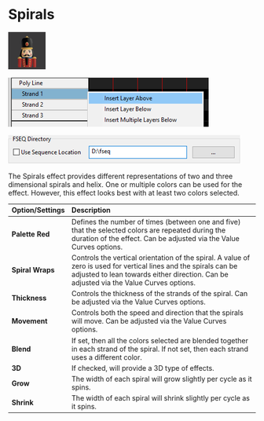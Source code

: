 # Spirals

![Icon](../../.gitbook/assets/image%20%28766%29.png)

![Sequencer Grid](../../.gitbook/assets/image%20%28699%29.png)

![](../../.gitbook/assets/image%20%28807%29.png)

The Spirals effect provides different representations of two and three dimensional spirals and helix. One or multiple colors can be used for the effect. However, this effect looks best with at least two colors selected.

| Option/Settings | Description |
| :--- | :--- |
| **Palette Red** | Defines the number of times \(between one and five\) that the selected colors are repeated during the duration of the effect.  Can be adjusted via the Value Curves options. |
| **Spiral Wraps** | Controls the vertical orientation of the spiral. A value of zero is used for vertical lines and the spirals can be adjusted to lean towards either direction.  Can be adjusted via the Value Curves options. |
| **Thickness** | Controls the thickness of the strands of the spiral.  Can be adjusted via the Value Curves options. |
| **Movement** | Controls both the speed and direction that the spirals will move.  Can be adjusted via the Value Curves options. |
| **Blend** | If set, then all the colors selected are blended together in each strand of the spiral. If not set, then each strand uses a different color. |
| **3D** | If checked, will provide a 3D type of effects. |
| **Grow** | The width of each spiral will grow slightly per cycle as it spins. |
| **Shrink** | The width of each spiral will shrink slightly per cycle as it spins. |

